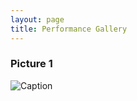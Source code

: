 ```yaml
---
layout: page
title: Performance Gallery
---
```


### Picture 1

![Caption]('/img/dora/dora_portfolio/gallery/tammies3.jpg')
